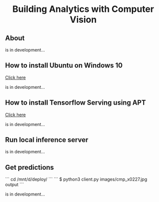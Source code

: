 <h1 align="center">Building Analytics with Computer Vision</h1>

<h2>About</h2>
<p>
  is in development...
</p>

<h2>How to install Ubuntu on Windows 10</h2>
<p>
  <a href="https://ubuntu.com/tutorials/install-ubuntu-on-wsl2-on-windows-10#1-overview">Click here</a>
</p>
<p>
  is in development...
</p>



<h2>How to install Tensorflow Serving using APT</h2>
<p>
  <a href="https://www.tensorflow.org/tfx/serving/setup#:~:text=GPU%20support.-,Installing%20using%20APT,model%2Dserver%2Duniversal%20if%20your%20processor%20does%20not%20support%20AVX%20instructions.,-Building%20from%20source">Click here</a>
</p>
<p>
  is in development...
</p>



<h2>Run local inference server</h2>
<p>
  
</p>
<p>
  is in development...
</p>


<h2>Get predictions</h2>
```
cd /mnt/d/deploy/
```
```
  $ python3 client.py images/cmp_x0227.jpg output
```
<p>
  is in development...
</p>


